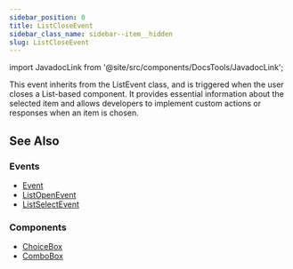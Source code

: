 ```yaml
---
sidebar_position: 0
title: ListCloseEvent
sidebar_class_name: sidebar--item__hidden
slug: ListCloseEvent
---
```


import JavadocLink from '@site/src/components/DocsTools/JavadocLink';

<JavadocLink type="foundation" location="org/dwcj/component/event/ListCloseEvent" top='true' />

This event inherits from the ListEvent class, and is triggered when the user closes a List-based component. It provides essential information about the selected item and allows developers to implement custom actions or responses when an item is chosen.

## See Also

### Events
- [Event](./event)
- [ListOpenEvent](./ListOpenEvent)
- [ListSelectEvent](./ListSelectEvent)

### Components
- [ChoiceBox](../list-components/ChoiceBox)
- [ComboBox](../list-components/ComboBox)
